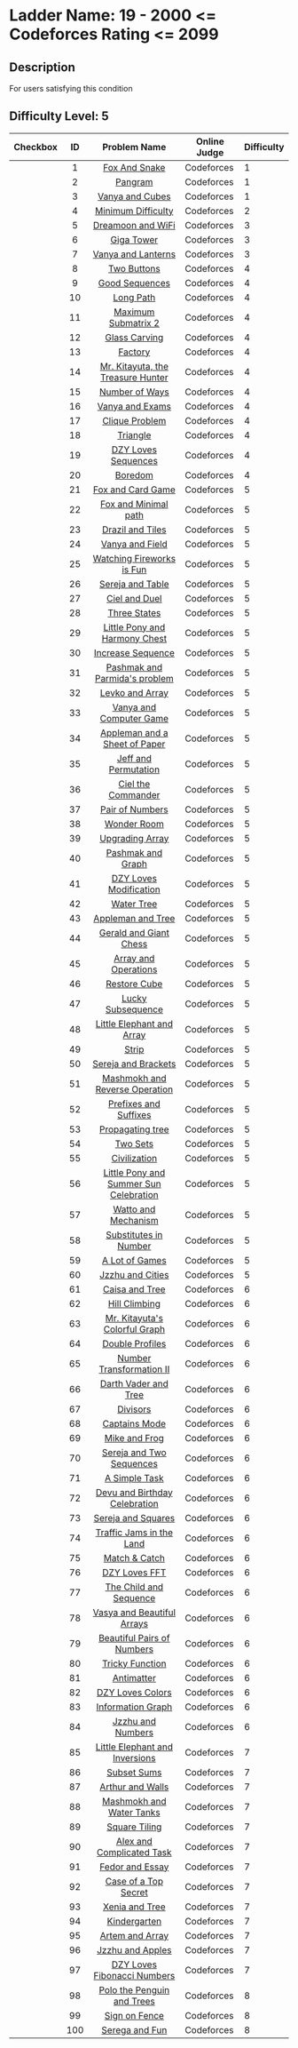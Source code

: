 # Ladder Name: 19 - 2000 <= Codeforces Rating <= 2099
## Description
 For users satisfying this condition
## Difficulty Level: 5

| Checkbox | ID  | Problem Name | Online Judge | Difficulty |
|---|:---:|:---:|---|---|
| |1|[Fox And Snake](http://codeforces.com/problemset/problem/510/A)|Codeforces|1|
| |2|[Pangram](http://codeforces.com/problemset/problem/520/A)|Codeforces|1|
| |3|[Vanya and Cubes](http://codeforces.com/problemset/problem/492/A)|Codeforces|1|
| |4|[Minimum Difficulty](http://codeforces.com/problemset/problem/496/A)|Codeforces|2|
| |5|[Dreamoon and WiFi](http://codeforces.com/problemset/problem/476/B)|Codeforces|3|
| |6|[Giga Tower](http://codeforces.com/problemset/problem/488/A)|Codeforces|3|
| |7|[Vanya and Lanterns](http://codeforces.com/problemset/problem/492/B)|Codeforces|3|
| |8|[Two Buttons](http://codeforces.com/problemset/problem/520/B)|Codeforces|4|
| |9|[Good Sequences](http://codeforces.com/problemset/problem/264/B)|Codeforces|4|
| |10|[Long Path](http://codeforces.com/problemset/problem/407/B)|Codeforces|4|
| |11|[Maximum Submatrix 2](http://codeforces.com/problemset/problem/375/B)|Codeforces|4|
| |12|[Glass Carving](http://codeforces.com/problemset/problem/527/C)|Codeforces|4|
| |13|[Factory](http://codeforces.com/problemset/problem/485/A)|Codeforces|4|
| |14|[Mr. Kitayuta, the Treasure Hunter](http://codeforces.com/problemset/problem/505/C)|Codeforces|4|
| |15|[Number of Ways](http://codeforces.com/problemset/problem/466/C)|Codeforces|4|
| |16|[Vanya and Exams](http://codeforces.com/problemset/problem/492/C)|Codeforces|4|
| |17|[Clique Problem](http://codeforces.com/problemset/problem/527/D)|Codeforces|4|
| |18|[Triangle](http://codeforces.com/problemset/problem/407/A)|Codeforces|4|
| |19|[DZY Loves Sequences](http://codeforces.com/problemset/problem/446/A)|Codeforces|4|
| |20|[Boredom](http://codeforces.com/problemset/problem/455/A)|Codeforces|4|
| |21|[Fox and Card Game](http://codeforces.com/problemset/problem/388/C)|Codeforces|5|
| |22|[Fox and Minimal path](http://codeforces.com/problemset/problem/388/B)|Codeforces|5|
| |23|[Drazil and Tiles](http://codeforces.com/problemset/problem/515/D)|Codeforces|5|
| |24|[Vanya and Field](http://codeforces.com/problemset/problem/492/E)|Codeforces|5|
| |25|[Watching Fireworks is Fun](http://codeforces.com/problemset/problem/372/C)|Codeforces|5|
| |26|[Sereja and Table ](http://codeforces.com/problemset/problem/425/B)|Codeforces|5|
| |27|[Ciel and Duel](http://codeforces.com/problemset/problem/321/B)|Codeforces|5|
| |28|[Three States](http://codeforces.com/problemset/problem/590/C)|Codeforces|5|
| |29|[Little Pony and Harmony Chest](http://codeforces.com/problemset/problem/453/B)|Codeforces|5|
| |30|[Increase Sequence](http://codeforces.com/problemset/problem/466/D)|Codeforces|5|
| |31|[Pashmak and Parmida's problem](http://codeforces.com/problemset/problem/459/D)|Codeforces|5|
| |32|[Levko and Array](http://codeforces.com/problemset/problem/360/B)|Codeforces|5|
| |33|[Vanya and Computer Game](http://codeforces.com/problemset/problem/492/D)|Codeforces|5|
| |34|[Appleman and a Sheet of Paper](http://codeforces.com/problemset/problem/461/C)|Codeforces|5|
| |35|[Jeff and Permutation](http://codeforces.com/problemset/problem/351/E)|Codeforces|5|
| |36|[Ciel the Commander](http://codeforces.com/problemset/problem/321/C)|Codeforces|5|
| |37|[Pair of Numbers](http://codeforces.com/problemset/problem/359/D)|Codeforces|5|
| |38|[Wonder Room](http://codeforces.com/problemset/problem/466/B)|Codeforces|5|
| |39|[Upgrading Array](http://codeforces.com/problemset/problem/402/D)|Codeforces|5|
| |40|[Pashmak and Graph](http://codeforces.com/problemset/problem/459/E)|Codeforces|5|
| |41|[DZY Loves Modification](http://codeforces.com/problemset/problem/446/B)|Codeforces|5|
| |42|[Water Tree](http://codeforces.com/problemset/problem/343/D)|Codeforces|5|
| |43|[Appleman and Tree](http://codeforces.com/problemset/problem/461/B)|Codeforces|5|
| |44|[Gerald and Giant Chess](http://codeforces.com/problemset/problem/559/C)|Codeforces|5|
| |45|[Array and Operations](http://codeforces.com/problemset/problem/498/C)|Codeforces|5|
| |46|[Restore Cube ](http://codeforces.com/problemset/problem/464/B)|Codeforces|5|
| |47|[Lucky Subsequence](http://codeforces.com/problemset/problem/145/C)|Codeforces|5|
| |48|[Little Elephant and Array](http://codeforces.com/problemset/problem/220/B)|Codeforces|5|
| |49|[Strip](http://codeforces.com/problemset/problem/487/B)|Codeforces|5|
| |50|[Sereja and Brackets](http://codeforces.com/problemset/problem/380/C)|Codeforces|5|
| |51|[Mashmokh and Reverse Operation](http://codeforces.com/problemset/problem/414/C)|Codeforces|5|
| |52|[Prefixes and Suffixes](http://codeforces.com/problemset/problem/432/D)|Codeforces|5|
| |53|[Propagating tree](http://codeforces.com/problemset/problem/383/C)|Codeforces|5|
| |54|[Two Sets](http://codeforces.com/problemset/problem/468/B)|Codeforces|5|
| |55|[Civilization](http://codeforces.com/problemset/problem/455/C)|Codeforces|5|
| |56|[Little Pony and Summer Sun Celebration](http://codeforces.com/problemset/problem/453/C)|Codeforces|5|
| |57|[Watto and Mechanism](http://codeforces.com/problemset/problem/514/C)|Codeforces|5|
| |58|[Substitutes in Number](http://codeforces.com/problemset/problem/464/C)|Codeforces|5|
| |59|[A Lot of Games](http://codeforces.com/problemset/problem/455/B)|Codeforces|5|
| |60|[Jzzhu and Cities](http://codeforces.com/problemset/problem/449/B)|Codeforces|5|
| |61|[Caisa and Tree](http://codeforces.com/problemset/problem/463/E)|Codeforces|6|
| |62|[Hill Climbing](http://codeforces.com/problemset/problem/406/D)|Codeforces|6|
| |63|[Mr. Kitayuta's Colorful Graph](http://codeforces.com/problemset/problem/506/D)|Codeforces|6|
| |64|[Double Profiles](http://codeforces.com/problemset/problem/154/C)|Codeforces|6|
| |65|[Number Transformation II](http://codeforces.com/problemset/problem/346/C)|Codeforces|6|
| |66|[Darth Vader and Tree](http://codeforces.com/problemset/problem/514/E)|Codeforces|6|
| |67|[Divisors](http://codeforces.com/problemset/problem/448/E)|Codeforces|6|
| |68|[Captains Mode](http://codeforces.com/problemset/problem/377/C)|Codeforces|6|
| |69|[Mike and Frog](http://codeforces.com/problemset/problem/547/A)|Codeforces|6|
| |70|[Sereja and Two Sequences](http://codeforces.com/problemset/problem/425/C)|Codeforces|6|
| |71|[A Simple Task](http://codeforces.com/problemset/problem/558/E)|Codeforces|6|
| |72|[Devu and Birthday Celebration](http://codeforces.com/problemset/problem/439/E)|Codeforces|6|
| |73|[Sereja and Squares](http://codeforces.com/problemset/problem/425/D)|Codeforces|6|
| |74|[Traffic Jams in the Land](http://codeforces.com/problemset/problem/498/D)|Codeforces|6|
| |75|[Match & Catch](http://codeforces.com/problemset/problem/427/D)|Codeforces|6|
| |76|[DZY Loves FFT](http://codeforces.com/problemset/problem/444/B)|Codeforces|6|
| |77|[The Child and Sequence](http://codeforces.com/problemset/problem/438/D)|Codeforces|6|
| |78|[Vasya and Beautiful Arrays](http://codeforces.com/problemset/problem/354/C)|Codeforces|6|
| |79|[Beautiful Pairs of Numbers](http://codeforces.com/problemset/problem/403/D)|Codeforces|6|
| |80|[Tricky Function](http://codeforces.com/problemset/problem/429/D)|Codeforces|6|
| |81|[Antimatter](http://codeforces.com/problemset/problem/383/D)|Codeforces|6|
| |82|[DZY Loves Colors](http://codeforces.com/problemset/problem/444/C)|Codeforces|6|
| |83|[Information Graph](http://codeforces.com/problemset/problem/466/E)|Codeforces|6|
| |84|[Jzzhu and Numbers](http://codeforces.com/problemset/problem/449/D)|Codeforces|6|
| |85|[Little Elephant and Inversions](http://codeforces.com/problemset/problem/220/E)|Codeforces|7|
| |86|[Subset Sums](http://codeforces.com/problemset/problem/348/C)|Codeforces|7|
| |87|[Arthur and Walls](http://codeforces.com/problemset/problem/525/D)|Codeforces|7|
| |88|[Mashmokh and Water Tanks](http://codeforces.com/problemset/problem/414/D)|Codeforces|7|
| |89|[Square Tiling](http://codeforces.com/problemset/problem/432/E)|Codeforces|7|
| |90|[Alex and Complicated Task](http://codeforces.com/problemset/problem/467/E)|Codeforces|7|
| |91|[Fedor and Essay](http://codeforces.com/problemset/problem/467/D)|Codeforces|7|
| |92|[Case of a Top Secret](http://codeforces.com/problemset/problem/555/D)|Codeforces|7|
| |93|[Xenia and Tree](http://codeforces.com/problemset/problem/342/E)|Codeforces|7|
| |94|[Kindergarten](http://codeforces.com/problemset/problem/484/D)|Codeforces|7|
| |95|[Artem and Array ](http://codeforces.com/problemset/problem/442/C)|Codeforces|7|
| |96|[Jzzhu and Apples](http://codeforces.com/problemset/problem/449/C)|Codeforces|7|
| |97|[DZY Loves Fibonacci Numbers](http://codeforces.com/problemset/problem/446/C)|Codeforces|7|
| |98|[Polo the Penguin and Trees ](http://codeforces.com/problemset/problem/288/D)|Codeforces|8|
| |99|[Sign on Fence](http://codeforces.com/problemset/problem/484/E)|Codeforces|8|
| |100|[Serega and Fun](http://codeforces.com/problemset/problem/455/D)|Codeforces|8|
